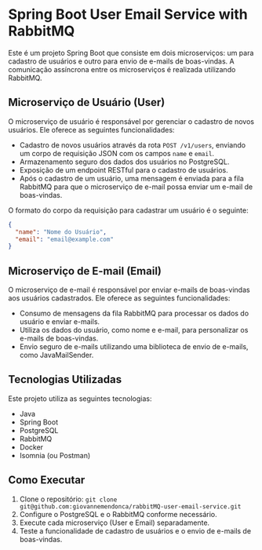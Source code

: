 # Spring Boot User Email Service with RabbitMQ

Este é um projeto Spring Boot que consiste em dois microserviços: um para cadastro de usuários e outro para envio de e-mails de boas-vindas. A comunicação assíncrona entre os microserviços é realizada utilizando RabbitMQ.

## Microserviço de Usuário (User)

O microserviço de usuário é responsável por gerenciar o cadastro de novos usuários. Ele oferece as seguintes funcionalidades:

- Cadastro de novos usuários através da rota `POST /v1/users`, enviando um corpo de requisição JSON com os campos `name` e `email`.
- Armazenamento seguro dos dados dos usuários no PostgreSQL.
- Exposição de um endpoint RESTful para o cadastro de usuários.
- Após o cadastro de um usuário, uma mensagem é enviada para a fila RabbitMQ para que o microserviço de e-mail possa enviar um e-mail de boas-vindas.

O formato do corpo da requisição para cadastrar um usuário é o seguinte:

```json
{
  "name": "Nome do Usuário",
  "email": "email@example.com"
}
```

## Microserviço de E-mail (Email)

O microserviço de e-mail é responsável por enviar e-mails de boas-vindas aos usuários cadastrados. Ele oferece as seguintes funcionalidades:

- Consumo de mensagens da fila RabbitMQ para processar os dados do usuário e enviar e-mails.
- Utiliza os dados do usuário, como nome e e-mail, para personalizar os e-mails de boas-vindas.
- Envio seguro de e-mails utilizando uma biblioteca de envio de e-mails, como JavaMailSender.

## Tecnologias Utilizadas

Este projeto utiliza as seguintes tecnologias:

- Java
- Spring Boot
- PostgreSQL
- RabbitMQ
- Docker
- Isomnia (ou Postman)

## Como Executar

1. Clone o repositório: `git clone git@github.com:giovannemendonca/rabbitMQ-user-email-service.git`
2. Configure o PostgreSQL e o RabbitMQ conforme necessário.
3. Execute cada microserviço (User e Email) separadamente.
4. Teste a funcionalidade de cadastro de usuários e o envio de e-mails de boas-vindas.

